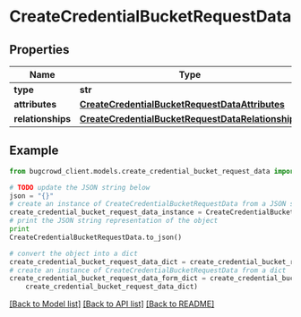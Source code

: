 # CreateCredentialBucketRequestData


## Properties

Name | Type | Description | Notes
------------ | ------------- | ------------- | -------------
**type** | **str** |  | 
**attributes** | [**CreateCredentialBucketRequestDataAttributes**](CreateCredentialBucketRequestDataAttributes.md) |  | 
**relationships** | [**CreateCredentialBucketRequestDataRelationships**](CreateCredentialBucketRequestDataRelationships.md) |  | [optional] 

## Example

```python
from bugcrowd_client.models.create_credential_bucket_request_data import CreateCredentialBucketRequestData

# TODO update the JSON string below
json = "{}"
# create an instance of CreateCredentialBucketRequestData from a JSON string
create_credential_bucket_request_data_instance = CreateCredentialBucketRequestData.from_json(json)
# print the JSON string representation of the object
print
CreateCredentialBucketRequestData.to_json()

# convert the object into a dict
create_credential_bucket_request_data_dict = create_credential_bucket_request_data_instance.to_dict()
# create an instance of CreateCredentialBucketRequestData from a dict
create_credential_bucket_request_data_form_dict = create_credential_bucket_request_data.from_dict(
    create_credential_bucket_request_data_dict)
```
[[Back to Model list]](../README.md#documentation-for-models) [[Back to API list]](../README.md#documentation-for-api-endpoints) [[Back to README]](../README.md)


